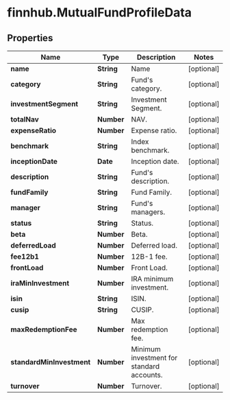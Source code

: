 # finnhub.MutualFundProfileData

## Properties

Name | Type | Description | Notes
------------ | ------------- | ------------- | -------------
**name** | **String** | Name | [optional] 
**category** | **String** | Fund&#39;s category. | [optional] 
**investmentSegment** | **String** | Investment Segment. | [optional] 
**totalNav** | **Number** | NAV. | [optional] 
**expenseRatio** | **Number** | Expense ratio. | [optional] 
**benchmark** | **String** | Index benchmark. | [optional] 
**inceptionDate** | **Date** | Inception date. | [optional] 
**description** | **String** | Fund&#39;s description. | [optional] 
**fundFamily** | **String** | Fund Family. | [optional] 
**manager** | **String** | Fund&#39;s managers. | [optional] 
**status** | **String** | Status. | [optional] 
**beta** | **Number** | Beta. | [optional] 
**deferredLoad** | **Number** | Deferred load. | [optional] 
**fee12b1** | **Number** | 12B-1 fee. | [optional] 
**frontLoad** | **Number** | Front Load. | [optional] 
**iraMinInvestment** | **Number** | IRA minimum investment. | [optional] 
**isin** | **String** | ISIN. | [optional] 
**cusip** | **String** | CUSIP. | [optional] 
**maxRedemptionFee** | **Number** | Max redemption fee. | [optional] 
**standardMinInvestment** | **Number** | Minimum investment for standard accounts. | [optional] 
**turnover** | **Number** | Turnover. | [optional] 


